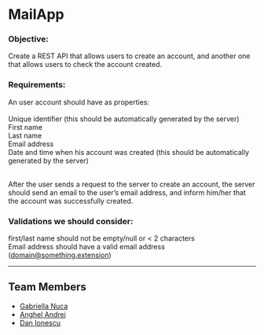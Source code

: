 # MailApp

### Objective: 

Create a REST API that allows users to create an account, and another one that allows users to check the account created.

### Requirements:
An user account should have as properties:<br /><br />
Unique identifier (this should be automatically generated by the server)<br />
First name<br />
Last name<br />
Email address<br />
Date and time when his account was created (this should be automatically generated by the server)<br /><br />

After the user sends a request to the server to create an account, the server should send an email to the user’s email address, and inform him/her that the account was successfully created.<br />

### Validations we should consider:

first/last name should not be empty/null or < 2 characters<br />
Email address should have a valid email address (domain@something.extension) <br />

---

## Team Members

- [Gabriella Nuca](https://github.com/GabriellaNuca2209)
- [Anghel Andrei](https://github.com/rhacp)
- [Dan Ionescu](https://github.com/Daniel7Ionescu)
